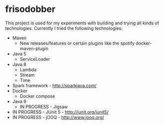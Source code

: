 # frisodobber
This project is used for my experiments with building and trying all kinds of technologies. Currently I tried the following technologies:
- Maven 
    - New releases/features or certain plugins like the spotify docker-maven-plugin
- Java 5
    - ServiceLoader
- Java 8 
    - Lambda
    - Stream 
    - Time
- Spark framework - http://sparkjava.com/
- Docker
    - Docker compose
- Java 9 
    - IN PROGRESS - Jigsaw
- IN PROGRESS - JUnit 5 - http://junit.org/junit5/
- IN PROGRESS - jOOQ - http://www.jooq.org/
